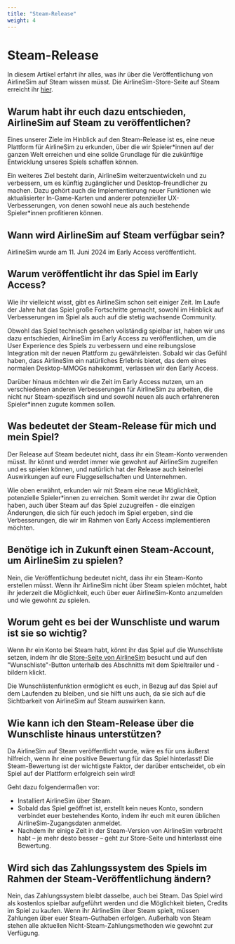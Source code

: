 ```yaml
---
title: "Steam-Release"
weight: 4
---
```


# Steam-Release

In diesem Artikel erfahrt ihr alles, was ihr über die Veröffentlichung von AirlineSim auf Steam wissen müsst. Die AirlineSim-Store-Seite auf Steam erreicht ihr [hier](https://store.steampowered.com/app/2715810/AirlineSim/).

## Warum habt ihr euch dazu entschieden, AirlineSim auf Steam zu veröffentlichen?

Eines unserer Ziele im Hinblick auf den Steam-Release ist es, eine neue Plattform für AirlineSim zu erkunden, über die wir Spieler*innen auf der ganzen Welt erreichen und eine solide Grundlage für die zukünftige Entwicklung unseres Spiels schaffen können.

Ein weiteres Ziel besteht darin, AirlineSim weiterzuentwickeln und zu verbessern, um es künftig zugänglicher und Desktop-freundlicher zu machen. Dazu gehört auch die Implementierung neuer Funktionen wie aktualisierter In-Game-Karten und anderer potenzieller UX-Verbesserungen, von denen sowohl neue als auch bestehende Spieler*innen profitieren können.

## Wann wird AirlineSim auf Steam verfügbar sein?

AirlineSim wurde am 11. Juni 2024 im Early Access veröffentlicht.

## Warum veröffentlicht ihr das Spiel im Early Access?

Wie ihr vielleicht wisst, gibt es AirlineSim schon seit einiger Zeit. Im Laufe der Jahre hat das Spiel große Fortschritte gemacht, sowohl im Hinblick auf Verbesserungen im Spiel als auch auf die stetig wachsende Community.

Obwohl das Spiel technisch gesehen vollständig spielbar ist, haben wir uns dazu entschieden, AirlineSim im Early Access zu veröffentlichen, um die User Experience des Spiels zu verbessern und eine reibungslose Integration mit der neuen Plattform zu gewährleisten. Sobald wir das Gefühl haben, dass AirlineSim ein natürliches Erlebnis bietet, das dem eines normalen Desktop-MMOGs nahekommt, verlassen wir den Early Access.

Darüber hinaus möchten wir die Zeit im Early Access nutzen, um an verschiedenen anderen Verbesserungen für AirlineSim zu arbeiten, die nicht nur Steam-spezifisch sind und sowohl neuen als auch erfahreneren Spieler*innen zugute kommen sollen.

## Was bedeutet der Steam-Release für mich und mein Spiel?

Der Release auf Steam bedeutet nicht, dass ihr ein Steam-Konto verwenden müsst. Ihr könnt und werdet immer wie gewohnt auf AirlineSim zugreifen und es spielen können, und natürlich hat der Release auch keinerlei Auswirkungen auf eure Fluggesellschaften und Unternehmen.

Wie oben erwähnt, erkunden wir mit Steam eine neue Möglichkeit, potenzielle Spieler*innen zu erreichen. Somit werdet ihr zwar die Option haben, auch über Steam auf das Spiel zuzugreifen - die einzigen Änderungen, die sich für euch jedoch im Spiel ergeben, sind die Verbesserungen, die wir im Rahmen von Early Access implementieren möchten.

## Benötige ich in Zukunft einen Steam-Account, um AirlineSim zu spielen?

Nein, die Veröffentlichung bedeutet nicht, dass ihr ein Steam-Konto erstellen müsst. Wenn ihr AirlineSim nicht über Steam spielen möchtet, habt ihr jederzeit die Möglichkeit, euch über euer AirlineSim-Konto anzumelden und wie gewohnt zu spielen.

## Worum geht es bei der Wunschliste und warum ist sie so wichtig?

Wenn ihr ein Konto bei Steam habt, könnt ihr das Spiel auf die Wunschliste setzen, indem ihr die [Store-Seite von AirlineSim](https://store.steampowered.com/app/2715810/AirlineSim/) besucht und auf den "Wunschliste"-Button unterhalb des Abschnitts mit dem Spieltrailer und -bildern klickt.

Die Wunschlistenfunktion ermöglicht es euch, in Bezug auf das Spiel auf dem Laufenden zu bleiben, und sie hilft uns auch, da sie sich auf die Sichtbarkeit von AirlineSim auf Steam auswirken kann.

## Wie kann ich den Steam-Release über die Wunschliste hinaus unterstützen?

Da AirlineSim auf Steam veröffentlicht wurde, wäre es für uns äußerst hilfreich, wenn ihr eine positive Bewertung für das Spiel hinterlasst! Die Steam-Bewertung ist der wichtigste Faktor, der darüber entscheidet, ob ein Spiel auf der Plattform erfolgreich sein wird!

Geht dazu folgendermaßen vor:

* Installiert AirlineSim über Steam.
* Sobald das Spiel geöffnet ist, erstellt kein neues Konto, sondern verbindet euer bestehendes Konto, indem ihr euch mit euren üblichen AirlineSim-Zugangsdaten anmeldet.
* Nachdem ihr einige Zeit in der Steam-Version von AirlineSim verbracht habt – je mehr desto besser – geht zur Store-Seite und hinterlasst eine Bewertung.

## Wird sich das Zahlungssystem des Spiels im Rahmen der Steam-Veröffentlichung ändern?

Nein, das Zahlungssystem bleibt dasselbe, auch bei Steam. Das Spiel wird als kostenlos spielbar aufgeführt werden und die Möglichkeit bieten, Credits im Spiel zu kaufen. Wenn ihr AirlineSim über Steam spielt, müssen Zahlungen über euer Steam-Guthaben erfolgen. Außerhalb von Steam stehen alle aktuellen Nicht-Steam-Zahlungsmethoden wie gewohnt zur Verfügung.